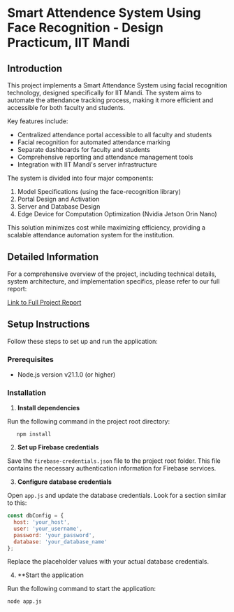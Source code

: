 # Smart Attendence System Using Face Recognition - Design Practicum, IIT Mandi

## Introduction

This project implements a Smart Attendance System using facial recognition technology, designed specifically for IIT Mandi. The system aims to automate the attendance tracking process, making it more efficient and accessible for both faculty and students.

Key features include:
- Centralized attendance portal accessible to all faculty and students
- Facial recognition for automated attendance marking
- Separate dashboards for faculty and students
- Comprehensive reporting and attendance management tools
- Integration with IIT Mandi's server infrastructure

The system is divided into four major components:
1. Model Specifications (using the face-recognition library)
2. Portal Design and Activation
3. Server and Database Design
4. Edge Device for Computation Optimization (Nvidia Jetson Orin Nano)

This solution minimizes cost while maximizing efficiency, providing a scalable attendance automation system for the institution.

## Detailed Information

For a comprehensive overview of the project, including technical details, system architecture, and implementation specifics, please refer to our full report:

[Link to Full Project Report](https://drive.google.com/file/d/1FEZNmfIlmHGEuCozcH84bnuqK_qp9C7k/view?usp=sharing)

## Setup Instructions

Follow these steps to set up and run the application:

### Prerequisites

- Node.js version v21.1.0 (or higher)

### Installation

1. **Install dependencies**

Run the following command in the project root directory:
```
   npm install
```

2. **Set up Firebase credentials**

Save the `firebase-credentials.json` file to the project root folder. This file contains the necessary authentication information for Firebase services.

3. **Configure database credentials**

Open `app.js` and update the database credentials. Look for a section similar to this:

```javascript
const dbConfig = {
  host: 'your_host',
  user: 'your_username',
  password: 'your_password',
  database: 'your_database_name'
};
```
Replace the placeholder values with your actual database credentials.

4. **Start the application

Run the following command to start the application:
```
node app.js
```





